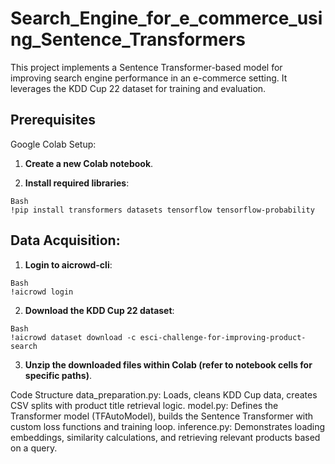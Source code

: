 # Search_Engine_for_e_commerce_using_Sentence_Transformers

This project implements a Sentence Transformer-based model for improving search engine performance in an e-commerce setting. It leverages the KDD Cup 22 dataset for training and evaluation.

## Prerequisites
Google Colab Setup:

1. **Create a new Colab notebook**.

2. **Install required libraries**:

```
Bash
!pip install transformers datasets tensorflow tensorflow-probability
```

## Data Acquisition:

1. **Login to aicrowd-cli**:

```
Bash
!aicrowd login

```

2. **Download the KDD Cup 22 dataset**:
```
Bash
!aicrowd dataset download -c esci-challenge-for-improving-product-search
```

3. **Unzip the downloaded files within Colab (refer to notebook cells for specific paths)**.

Code Structure
data_preparation.py: Loads, cleans KDD Cup data, creates CSV splits with product title retrieval logic.
model.py: Defines the Transformer model (TFAutoModel), builds the Sentence Transformer with custom loss functions and training loop.
inference.py: Demonstrates loading embeddings, similarity calculations, and retrieving relevant products based on a query.

